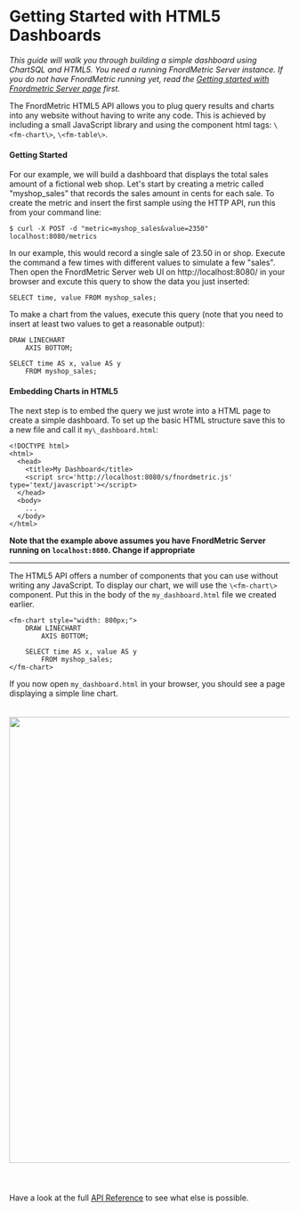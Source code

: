 Getting Started with HTML5 Dashboards
=====================================

<i>This guide will walk you through building a simple dashboard using ChartSQL
and HTML5. You need a running FnordMetric Server instance. If you do not have
FnordMetric running yet, read the [Getting started with Fnordmetric Server page](documentation/getting_started/fnordmetric-server)
first.</i>


The FnordMetric HTML5 API allows you to plug query results and charts into any
website without having to write any code. This is achieved by including a small
JavaScript library and using the component html tags: `\<fm-chart\>`, `\<fm-table\>`.

#### Getting Started

For our example, we will build a dashboard that displays the total sales amount of
a fictional web shop. Let's start by creating a metric called "myshop_sales" that
records the sales amount in cents for each sale. To create the metric and insert
the first sample using the HTTP API, run this from your command line:

    $ curl -X POST -d "metric=myshop_sales&value=2350" localhost:8080/metrics

In our example, this would record a single sale of 23.50 in or shop. Execute the
command a few times with different values to simulate a few "sales". Then open
the FnordMetric Server web UI on http://localhost:8080/ in your browser and
excute this query to show the data you just inserted:

    SELECT time, value FROM myshop_sales;

To make a chart from the values, execute this query (note that you need to insert
at least two values to get a reasonable output):

    DRAW LINECHART
        AXIS BOTTOM;

    SELECT time AS x, value AS y
        FROM myshop_sales;


#### Embedding Charts in HTML5

The next step is to embed the query we just wrote into a HTML page to create a
simple dashboard. To set up the basic HTML structure save this to a new file
and call it `my\_dashboard.html`:

    <!DOCTYPE html>
    <html>
      <head>
        <title>My Dashboard</title>
        <script src='http://localhost:8080/s/fnordmetric.js' type='text/javascript'></script>
      </head>
      <body>
        ...
      </body>
    </html>

**Note that the example above assumes you have FnordMetric Server running on
`localhost:8080`. Change if appropriate**

---

The HTML5 API offers a number of components that you can use without writing any
JavaScript. To display our chart, we will use the `\<fm-chart\>` component. Put
this in the body of the `my_dashboard.html` file we created earlier.

    <fm-chart style="width: 800px;">
        DRAW LINECHART
            AXIS BOTTOM;

        SELECT time AS x, value AS y
            FROM myshop_sales;
    </fm-chart>


If you now open `my_dashboard.html` in your browser, you should see a
page displaying a simple line chart. 

<img src="/img/fnordmetric_ui_example_screen.png" width="800" style="margin: 20px 0 40px 0;" class="shadow" />
<br />

Have a look at the full [API Reference](/documentation/html5_api_reference/) to see what else is possible.
